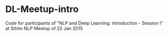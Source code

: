 # DL-Meetup-intro
Code for participants of "NLP and Deep Learning: introduction - Session I" at Sthlm NLP Meetup of 22 Jan 2015
